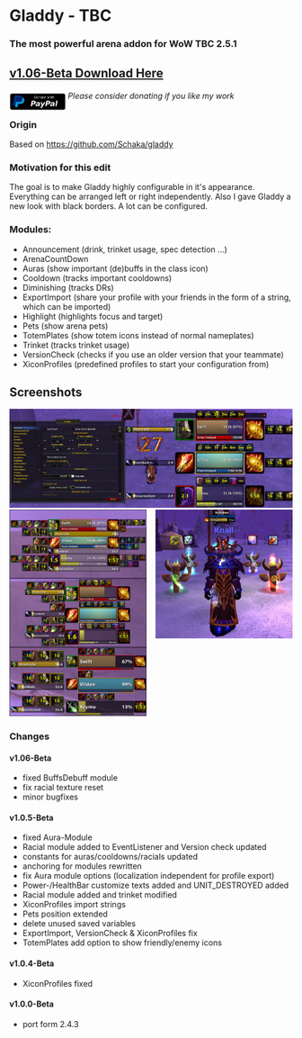 # Gladdy - TBC

### The most powerful arena addon for WoW TBC 2.5.1
## [v1.06-Beta Download Here](https://github.com/XiconQoo/Gladdy-TBC/releases/download/v1.06-Beta/Gladdy_TBC-Classic_v1.06-Beta.zip)

###### <a target="_blank" rel="noopener noreferrer" href="https://www.paypal.me/xiconqoo/10"><img src="https://raw.githubusercontent.com/XiconQoo/Gladdy/readme-media/Paypal-Donate.png" height="30" style="margin-top:-30px;position:relative;top:20px;"></a> Please consider donating if you like my work

### Origin

Based on https://github.com/Schaka/gladdy

### Motivation for this edit

The goal is to make Gladdy highly configurable in it's appearance. Everything can be arranged left or right independently. Also I gave Gladdy a new look with black borders. A lot can be configured.

### Modules:
- Announcement (drink, trinket usage, spec detection ...)
- ArenaCountDown
- Auras (show important (de)buffs in the class icon)
- Cooldown (tracks important cooldowns)
- Diminishing (tracks DRs)
- ExportImport (share your profile with your friends in the form of a string, which can be imported)
- Highlight (highlights focus and target)
- Pets (show arena pets)
- TotemPlates (show totem icons instead of normal nameplates)
- Trinket (tracks trinket usage)
- VersionCheck (checks if you use an older version that your teammate)
- XiconProfiles (predefined profiles to start your configuration from)

## Screenshots

<img src="https://raw.githubusercontent.com/XiconQoo/Gladdy/readme-media/sample1.jpg">
<img src="https://raw.githubusercontent.com/XiconQoo/Gladdy/readme-media/sample2.jpg" align="right" width="48.5%">
<img src="https://raw.githubusercontent.com/XiconQoo/Gladdy/readme-media/sample3.png" width="48.5%">

### Changes

#### v1.06-Beta
- fixed BuffsDebuff module
- fix racial texture reset
- minor bugfixes

#### v1.0.5-Beta
- fixed Aura-Module
- Racial module added to EventListener and Version check updated
- constants for auras/cooldowns/racials updated
- anchoring for modules rewritten
- fix Aura module options (localization independent for profile export)
- Power-/HealthBar customize texts added and UNIT_DESTROYED added
- Racial module added and trinket modified
- XiconProfiles import strings
- Pets position extended
- delete unused saved variables
- ExportImport, VersionCheck & XiconProfiles fix
- TotemPlates add option to show friendly/enemy icons

#### v1.0.4-Beta
- XiconProfiles fixed

#### v1.0.0-Beta
- port form 2.4.3
